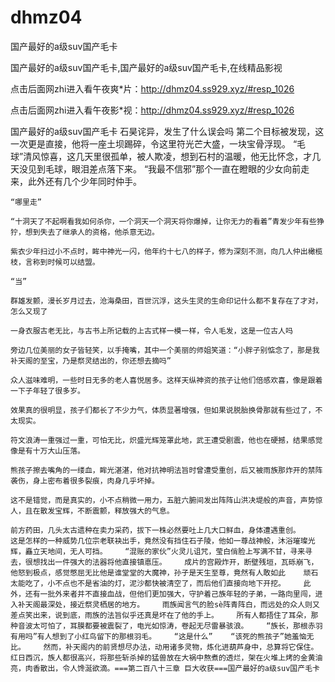 # dhmz04
国产最好的a级suv国产毛卡

国产最好的a级suv国产毛卡,国产最好的a级suv国产毛卡,在线精品影视

点击后面网zhi进入看午夜爽*片：http://dhmz04.ss929.xyz/#resp_1026

点击后面网zhi进入看午夜影*视：http://dhmz04.ss929.xyz/#resp_1026

国产最好的a级suv国产毛卡    石昊诧异，发生了什么误会吗    第二个目标被发现，这一次更是直接，他将一座土坝踢碎，令这里符光芒大盛，一块宝骨浮现。    “毛球”清风惊喜，这几天里很孤单，被人欺凌，想到石村的温暖，他无比怀念，才几天没见到毛球，眼泪差点落下来。    “我最不信邪”那个一直在瞪眼的少女向前走来，此外还有几个少年同时仲手。

    “哪里走”

    “十洞天了不起啊看我如何杀你，一个洞天一个洞天将你爆掉，让你无力的看着”青发少年有些狰狞，想到失去了继承人的资格，他杀意无边。

    紫衣少年扫过小不点时，眸中神光一闪，他年约十七八的样子，修为深刻不测，向几人仲出橄榄枝，言称到时候可以结盟。

    “当”

    群雄发颤，漫长岁月过去，沧海桑田，百世沉浮，这头生灵的生命印记什么都不复存在了才对，怎么又现了

    一身衣服古老无比，与古书上所记载的上古式样一模一样，令人毛发，这是一位古人吗

    旁边几位美丽的女子皆轻笑，以手掩嘴，其中一个美丽的师姐笑道：“小胖子别惦念了，那是我补天阁的至宝，乃是祭灵结出的，你还想去摘吗”

    众人滋味难明，一些时日无多的老人喜悦居多。这样天纵神资的孩子让他们倍感欢喜，像是跟着一下子年轻了很多岁。

    效果真的很明显，孩子们都长了不少力气，体质显著增强，但如果说脱胎换骨那就有些过了，不太现实。

    符文浪涛一重强过一重，可怕无比，炽盛光辉笼罩此地，武王遭受剧震，他也在硬撼，结果感觉像是有十万大山压落。

    熊孩子擦去嘴角的一缕血，眸光湛湛，他对抗神明法旨时曾遭受重创，后又被雨族那炸开的禁阵袭伤，身上密布着很多裂痕，肉身几乎坏掉。

    这不是错觉，而是真实的，小不点稍微一用力，五脏六腑间发出阵阵山洪决堤般的声音，声势惊人，且在散发宝辉，不断震颤，释放强大的气息。

    前方药田，几头太古遗种在卖力采药，拔下一株必然要吐上几大口鲜血，身体遭遇重创。    这是怎样的一种威势几位宗老联袂出手，竟然没有挡住石子陵，他如一尊战神般，沐浴璀璨光辉，矗立天地间，无人可挡。    “混账的家伙”火灵儿诅咒，莹白俏脸上写满不甘，寻来寻去，很想找出一件强大的法器将他直接镇悳压。    成片的宫殿炸开，断壁残垣，瓦砾崩飞，他怒到极点，感觉憋屈无比他是谁堂堂的大魔神，孙子是天生至尊，竟然有人敢如此    顽石太能吃了，小不点也不是省油的灯，泥沙都快被清空了，而后他们直接向地下开挖。    此外，还有一批外来者并不直接血战，但他们更加强大，守护着己族年轻的子弟，一路向里闯，进入补天阁最深处，接近祭灵栖居的地方。    雨族闻言气的脸sè阵青阵白，而远处的众人则又差点笑出来，说到底，雨族的法旨似乎还真是坏在了他的手上。    所有人都捂住了耳朵，那种音波太可怕了，耳膜都要被震裂了，电光如惊涛，卷起无尽雷暴骇浪。    “族长，那根赤羽有用吗”有人想到了小红鸟留下的那根羽毛。    “这是什么”    “该死的熊孩子”她羞恼无比。    然而，补天阁内的前贤想尽办法，动用诸多灵物，炼化进葫芦身中，总算将它保住。    红日西沉，族人都很高兴，将那些斩杀掉的猛兽放在大祸中熬煮的透烂，架在火堆上烤的金黄油亮，肉香散出，令人馋涎欲滴。===第二百八十三章 巨大收获===国产最好的a级suv国产毛卡
